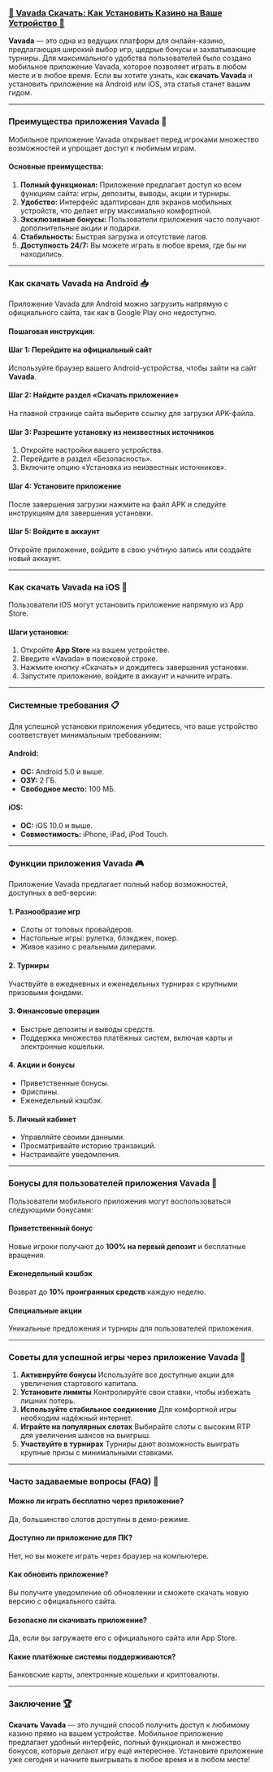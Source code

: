 ### [🎰 Vavada Скачать: Как Установить Казино на Ваше Устройство 📱](https://partnervavadarv.com?promo=75590753-cc8b-4c4a-8d71-99b7a2293439-jud\&target=register)

**Vavada** — это одна из ведущих платформ для онлайн-казино, предлагающая широкий выбор игр, щедрые бонусы и захватывающие турниры. Для максимального удобства пользователей было создано мобильное приложение Vavada, которое позволяет играть в любом месте и в любое время. Если вы хотите узнать, как **скачать Vavada** и установить приложение на Android или iOS, эта статья станет вашим гидом.

***

### Преимущества приложения Vavada 🎯

Мобильное приложение Vavada открывает перед игроками множество возможностей и упрощает доступ к любимым играм.

#### Основные преимущества:

1. **Полный функционал:** Приложение предлагает доступ ко всем функциям сайта: игры, депозиты, выводы, акции и турниры.
2. **Удобство:** Интерфейс адаптирован для экранов мобильных устройств, что делает игру максимально комфортной.
3. **Эксклюзивные бонусы:** Пользователи приложения часто получают дополнительные акции и подарки.
4. **Стабильность:** Быстрая загрузка и отсутствие лагов.
5. **Доступность 24/7:** Вы можете играть в любое время, где бы ни находились.

***

### Как скачать Vavada на Android 📥

Приложение Vavada для Android можно загрузить напрямую с официального сайта, так как в Google Play оно недоступно.

#### Пошаговая инструкция:

#### Шаг 1: Перейдите на официальный сайт

Используйте браузер вашего Android-устройства, чтобы зайти на сайт **Vavada**.

#### Шаг 2: Найдите раздел «Скачать приложение»

На главной странице сайта выберите ссылку для загрузки APK-файла.

#### Шаг 3: Разрешите установку из неизвестных источников

1. Откройте настройки вашего устройства.
2. Перейдите в раздел «Безопасность».
3. Включите опцию «Установка из неизвестных источников».

#### Шаг 4: Установите приложение

После завершения загрузки нажмите на файл APK и следуйте инструкциям для завершения установки.

#### Шаг 5: Войдите в аккаунт

Откройте приложение, войдите в свою учётную запись или создайте новый аккаунт.

***

### Как скачать Vavada на iOS 📱

Пользователи iOS могут установить приложение напрямую из App Store.

#### Шаги установки:

1. Откройте **App Store** на вашем устройстве.
2. Введите «Vavada» в поисковой строке.
3. Нажмите кнопку «Скачать» и дождитесь завершения установки.
4. Запустите приложение, войдите в аккаунт и начните играть.

***

### Системные требования 📋

Для успешной установки приложения убедитесь, что ваше устройство соответствует минимальным требованиям:

#### Android:

* **ОС:** Android 5.0 и выше.
* **ОЗУ:** 2 ГБ.
* **Свободное место:** 100 МБ.

#### iOS:

* **ОС:** iOS 10.0 и выше.
* **Совместимость:** iPhone, iPad, iPod Touch.

***

### Функции приложения Vavada 🎮

Приложение Vavada предлагает полный набор возможностей, доступных в веб-версии:

#### 1. Разнообразие игр

* Слоты от топовых провайдеров.
* Настольные игры: рулетка, блэкджек, покер.
* Живое казино с реальными дилерами.

#### 2. Турниры

Участвуйте в ежедневных и еженедельных турнирах с крупными призовыми фондами.

#### 3. Финансовые операции

* Быстрые депозиты и выводы средств.
* Поддержка множества платёжных систем, включая карты и электронные кошельки.

#### 4. Акции и бонусы

* Приветственные бонусы.
* Фриспины.
* Еженедельный кэшбэк.

#### 5. Личный кабинет

* Управляйте своими данными.
* Просматривайте историю транзакций.
* Настраивайте уведомления.

***

### Бонусы для пользователей приложения Vavada 🎁

Пользователи мобильного приложения могут воспользоваться следующими бонусами:

#### Приветственный бонус

Новые игроки получают до **100% на первый депозит** и бесплатные вращения.

#### Еженедельный кэшбэк

Возврат до **10% проигранных средств** каждую неделю.

#### Специальные акции

Уникальные предложения и турниры для пользователей приложения.

***

### Советы для успешной игры через приложение Vavada 🔑

1. **Активируйте бонусы**
   Используйте все доступные акции для увеличения стартового капитала.
2. **Установите лимиты**
   Контролируйте свои ставки, чтобы избежать лишних потерь.
3. **Используйте стабильное соединение**
   Для комфортной игры необходим надёжный интернет.
4. **Играйте на популярных слотах**
   Выбирайте слоты с высоким RTP для увеличения шансов на выигрыш.
5. **Участвуйте в турнирах**
   Турниры дают возможность выиграть крупные призы с минимальными ставками.

***

### Часто задаваемые вопросы (FAQ) 📝

#### Можно ли играть бесплатно через приложение?

Да, большинство слотов доступны в демо-режиме.

#### Доступно ли приложение для ПК?

Нет, но вы можете играть через браузер на компьютере.

#### Как обновить приложение?

Вы получите уведомление об обновлении и сможете скачать новую версию с официального сайта.

#### Безопасно ли скачивать приложение?

Да, если вы загружаете его с официального сайта или App Store.

#### Какие платёжные системы поддерживаются?

Банковские карты, электронные кошельки и криптовалюты.

***

### Заключение 🏆

**Скачать Vavada** — это лучший способ получить доступ к любимому казино прямо на вашем устройстве. Мобильное приложение предлагает удобный интерфейс, полный функционал и множество бонусов, которые делают игру ещё интереснее. Установите приложение уже сегодня и начните выигрывать в любое время и в любом месте!
